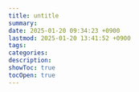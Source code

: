 ```yaml
---
title: untitle
summary: 
date: 2025-01-20 09:34:23 +0900
lastmod: 2025-01-20 13:41:52 +0900
tags: 
categories: 
description: 
showToc: true
tocOpen: true
---
```


# 
